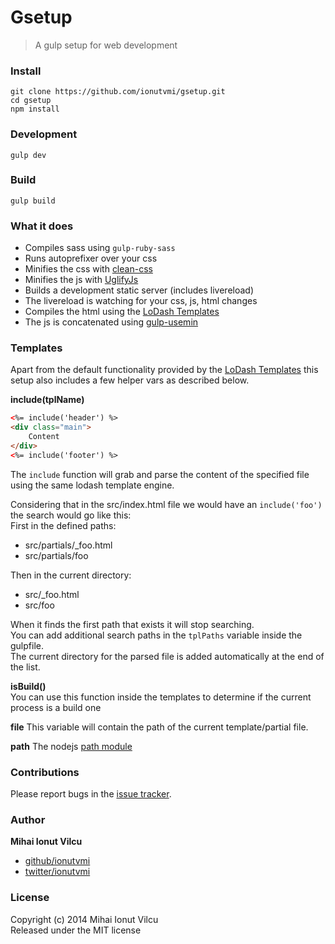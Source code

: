 # Gsetup

> A gulp setup for web development


### Install

    git clone https://github.com/ionutvmi/gsetup.git
    cd gsetup
    npm install

### Development

    gulp dev


### Build

    gulp build


### What it does

* Compiles sass using `gulp-ruby-sass`
* Runs autoprefixer over your css
* Minifies the css with [clean-css](https://github.com/GoalSmashers/clean-css)
* Minifies the js with [UglifyJs](http://lisperator.net/uglifyjs/)
* Builds a development static server (includes livereload)
* The livereload is watching for your css, js, html changes
* Compiles the html using the [LoDash Templates](https://lodash.com/docs#template)
* The js is concatenated using  [gulp-usemin](https://github.com/zont/gulp-usemin)


### Templates
Apart from the default functionality provided by the [LoDash Templates](https://lodash.com/docs#template)
this setup also includes a few helper vars as described below.

**include(tplName)**
```html
<%= include('header') %>
<div class="main">
    Content
</div>
<%= include('footer') %>
```

The `include` function will grab and parse the content of the specified file using
the same lodash template engine. 

Considering that in the src/index.html file we would have an `include('foo')` the search 
would go like this:  
First in the defined paths:

- src/partials/_foo.html 
- src/partials/foo 

Then in the current directory:

- src/_foo.html 
- src/foo 

When it finds the first path that exists it will stop searching.  
You can add additional search paths in the `tplPaths` variable inside the gulpfile.  
The current directory for the parsed file is added automatically at the end of the list.


**isBuild()**  
You can use this function inside the templates to determine if the current process is
a build one


**file**
This variable will contain the path of the current template/partial file.

**path**
The nodejs [path module](http://nodejs.org/api/path.html)

### Contributions

Please report bugs in the [issue tracker](https://github.com/ionutvmi/gsetup/issues).


### Author

**Mihai Ionut Vilcu**
 
+ [github/ionutvmi](https://github.com/ionutvmi)
+ [twitter/ionutvmi](http://twitter.com/ionutvmi) 

### License
Copyright (c) 2014 Mihai Ionut Vilcu   
Released under the MIT license

